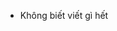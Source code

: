 - Không biết viết gì hết 

<!---
Khoahihi79/Khoahihi79 is a ✨ special ✨ repository because its `README.md` (this file) appears on your GitHub profile.
You can click the Preview link to take a look at your changes.
--->
